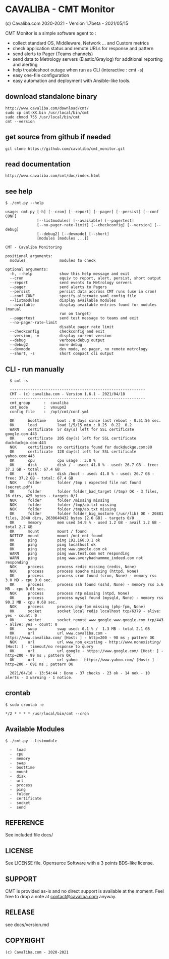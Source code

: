 CAVALIBA - CMT Monitor 
======================

(c) Cavaliba.com 2020-2021  - Version 1.7beta - 2021/05/15


CMT Monitor is a simple software agent to :

* collect standard OS, Middleware, Network ... and Custom metrics
* check application status and remote URLs  for response and pattern
* send alerts to Pager (Teams channels)
* send data to Metrology servers (Elastic/Graylog) for additional reporting and alerting
* help troubleshoot outage when run as CLI (interactive : cmt -s)
* easy one-file configuration
* easy automation and deployment with Ansible-like tools.


download standalone binary
--------------------------

    http://www.cavaliba.com/download/cmt/
    sudo cp cmt-XX.bin /usr/local/bin/cmt
    sudo chmod 755 /usr/local/bin/cmt
    cmt --version

get source from github if needed
---------------------------------

    git clone https://github.com/cavaliba/cmt_monitor.git

read documentation
------------------

    http://www.cavaliba.com/cmt/doc/index.html


see help
--------

    $ ./cmt.py --help

    usage: cmt.py [-h] [--cron] [--report] [--pager] [--persist] [--conf CONF]
                  [--listmodules] [--available] [--pagertest]
                  [--no-pager-rate-limit] [--checkconfig] [--version] [--debug]
                  [--debug2] [--devmode] [--short]
                  [modules [modules ...]]

    CMT - Cavaliba Monitoring

    positional arguments:
      modules               modules to check

    optional arguments:
      -h, --help            show this help message and exit
      --cron                equiv to report, alert, persist, short output
      --report              send events to Metrology servers
      --pager               send alerts to Pagers
      --persist             persist data accross CMT runs (use in cron)
      --conf CONF           specify alternate yaml config file
      --listmodules         display available modules
      --available           display available entries found for modules (manual
                            run on target)
      --pagertest           send test message to teams and exit
      --no-pager-rate-limit
                            disable pager rate limit
      --checkconfig         checkconfig and exit
      --version, -v         display current version
      --debug               verbose/debug output
      --debug2              more debug
      --devmode             dev mode, no pager, no remote metrology
      --short, -s           short compact cli output


CLI - run manually
------------------

      $ cmt -s

      ------------------------------------------------------------
      CMT - (c) cavaliba.com - Version 1.6.1 - 2021/04/18
      ------------------------------------------------------------
      cmt_group      :  cavaliba
      cmt_node       :  vmxupm2
      config file    :  /opt/cmt/conf.yml

      OK      boottime     boot : 0 days since last reboot - 0:51:56 sec.
      OK      load         load 1/5/15 min : 0.25  0.22  0.2
      WARN    certificate  57 day(s) left for SSL certificate google.com:443
      OK      certificate  205 day(s) left for SSL certificate duckduckgo.com:443
      NOK     certificate  no certificate found for duckduckgo.com:80
      OK      certificate  128 day(s) left for SSL certificate yahoo.com:443
      OK      cpu          cpu usage : 3.8 %
      OK      disk         disk / - used: 41.8 % - used: 26.7 GB - free: 37.2 GB - total: 67.4 GB 
      OK      disk         disk /boot - used: 41.8 % - used: 26.7 GB - free: 37.2 GB - total: 67.4 GB 
      NOK     folder       folder /tmp : expected file not found (secret.pdf)
      OK      folder       folder folder_bad_target (/tmp) OK - 3 files, 16 dirs, 425 bytes - targets 0/1
      NOK     folder       folder /missing missing
      NOK     folder       folder /tmp/ab.txt missing
      NOK     folder       folder /tmp/ab.txt missing
      OK      folder       folder folder_big_nostore (/usr/lib) OK - 20881 files, 2040 dirs, 2630640432 bytes [2.6 GB] - targets 0/0
      OK      memory       mem used 54.9 % - used 1.2 GB - avail 1.2 GB - total 2.7 GB
      OK      mount        mount / found
      NOTICE  mount        mount /mnt not found
      OK      ping         ping 192.168.0.1 ok
      OK      ping         ping localhost ok
      OK      ping         ping www.google.com ok
      WARN    ping         ping www.test.com not responding
      WARN    ping         ping www.averybadnammme_indeed.com not responding
      NOK     process      process redis missing (redis, None)
      NOK     process      process apache missing (httpd, None)
      OK      process      process cron found (cron, None) - memory rss 3.0 MB - cpu 0.0 sec.
      OK      process      process ssh found (sshd, None) - memory rss 5.6 MB - cpu 0.01 sec.
      NOK     process      process ntp missing (ntpd, None)
      OK      process      process mysql found (mysqld, None) - memory rss 90.2 MB - cpu 0.68 sec.
      NOK     process      process php-fpm missing (php-fpm, None)
      OK      socket       socket local redis localhost tcp/6379 - alive: yes - count: 0
      OK      socket       socket remote www_google www.google.com tcp/443 - alive: yes - count: 0
      OK      swap         swap used: 0.1 % /  1.3 MB - total 2.1 GB
      OK      url          url www.cavaliba.com - https://www.cavaliba.com/ [Host: ] - http=200 - 98 ms ; pattern OK
      NOK     url          url www_non_existing - http://www.nonexisting/ [Host: ] - timeout/no response to query
      OK      url          url google - https://www.google.com/ [Host: ] - http=200 - 99 ms ; pattern OK
      OK      url          url yahoo - https://www.yahoo.com/ [Host: ] - http=200 - 691 ms ; pattern OK

      2021/04/18 - 13:54:44 : Done - 37 checks - 23 ok - 14 nok - 10 alerts - 3 warning - 1 notice.

crontab
-------

    $ sudo crontab -e

    */2 * * * * /usr/local/bin/cmt --cron


Available Modules
-----------------

    $ ./cmt.py --listmodule

      -  load
      -  cpu
      -  memory
      -  swap
      -  boottime
      -  mount
      -  disk
      -  url
      -  process
      -  ping
      -  folder
      -  certificate
      -  socket
      -  send


REFERENCE
---------
See included file docs/

LICENSE
-------
See LICENSE file. Opensurce Software with a 3 points BDS-like license.

SUPPORT
-------
CMT is provided as-is and no direct support is available at the moment. 
Feel free to drop a note at contact@cavaliba.com anyway.

RELEASE
--------
see docs/version.md


COPYRIGHT
---------

    (c) Cavaliba.com - 2020-2021

